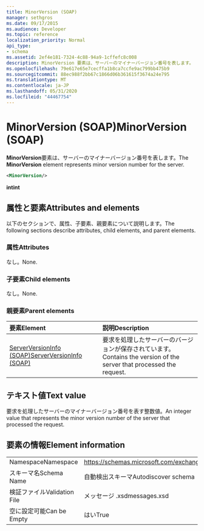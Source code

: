 ```yaml
---
title: MinorVersion (SOAP)
manager: sethgros
ms.date: 09/17/2015
ms.audience: Developer
ms.topic: reference
localization_priority: Normal
api_type:
- schema
ms.assetid: 2ef4e181-7324-4c88-94a9-1cffefc8c008
description: MinorVersion 要素は、サーバーのマイナーバージョン番号を表します。
ms.openlocfilehash: 79e617e65e7cecffa1b8ca7ccfe9ac799bb475b9
ms.sourcegitcommit: 88ec988f2bb67c1866d06b361615f3674a24e795
ms.translationtype: MT
ms.contentlocale: ja-JP
ms.lasthandoff: 05/31/2020
ms.locfileid: "44467754"
---
```

# <a name="minorversion-soap"></a><span data-ttu-id="e49c2-103">MinorVersion (SOAP)</span><span class="sxs-lookup"><span data-stu-id="e49c2-103">MinorVersion (SOAP)</span></span>

<span data-ttu-id="e49c2-104">**MinorVersion**要素は、サーバーのマイナーバージョン番号を表します。</span><span class="sxs-lookup"><span data-stu-id="e49c2-104">The **MinorVersion** element represents minor version number for the server.</span></span> 
  
```XML
<MinorVersion/>
```

 <span data-ttu-id="e49c2-105">**int**</span><span class="sxs-lookup"><span data-stu-id="e49c2-105">**int**</span></span>
## <a name="attributes-and-elements"></a><span data-ttu-id="e49c2-106">属性と要素</span><span class="sxs-lookup"><span data-stu-id="e49c2-106">Attributes and elements</span></span>

<span data-ttu-id="e49c2-107">以下のセクションで、属性、子要素、親要素について説明します。</span><span class="sxs-lookup"><span data-stu-id="e49c2-107">The following sections describe attributes, child elements, and parent elements.</span></span>
  
### <a name="attributes"></a><span data-ttu-id="e49c2-108">属性</span><span class="sxs-lookup"><span data-stu-id="e49c2-108">Attributes</span></span>

<span data-ttu-id="e49c2-109">なし。</span><span class="sxs-lookup"><span data-stu-id="e49c2-109">None.</span></span>
  
### <a name="child-elements"></a><span data-ttu-id="e49c2-110">子要素</span><span class="sxs-lookup"><span data-stu-id="e49c2-110">Child elements</span></span>

<span data-ttu-id="e49c2-111">なし。</span><span class="sxs-lookup"><span data-stu-id="e49c2-111">None.</span></span>
  
### <a name="parent-elements"></a><span data-ttu-id="e49c2-112">親要素</span><span class="sxs-lookup"><span data-stu-id="e49c2-112">Parent elements</span></span>

|<span data-ttu-id="e49c2-113">**要素**</span><span class="sxs-lookup"><span data-stu-id="e49c2-113">**Element**</span></span>|<span data-ttu-id="e49c2-114">**説明**</span><span class="sxs-lookup"><span data-stu-id="e49c2-114">**Description**</span></span>|
|:-----|:-----|
|[<span data-ttu-id="e49c2-115">ServerVersionInfo (SOAP)</span><span class="sxs-lookup"><span data-stu-id="e49c2-115">ServerVersionInfo (SOAP)</span></span>](serverversioninfo-soap.md) <br/> |<span data-ttu-id="e49c2-116">要求を処理したサーバーのバージョンが保存されています。</span><span class="sxs-lookup"><span data-stu-id="e49c2-116">Contains the version of the server that processed the request.</span></span>  <br/> |
   
## <a name="text-value"></a><span data-ttu-id="e49c2-117">テキスト値</span><span class="sxs-lookup"><span data-stu-id="e49c2-117">Text value</span></span>

<span data-ttu-id="e49c2-118">要求を処理したサーバーのマイナーバージョン番号を表す整数値。</span><span class="sxs-lookup"><span data-stu-id="e49c2-118">An integer value that represents the minor version number of the server that processed the request.</span></span>
  
## <a name="element-information"></a><span data-ttu-id="e49c2-119">要素の情報</span><span class="sxs-lookup"><span data-stu-id="e49c2-119">Element information</span></span>

|||
|:-----|:-----|
|<span data-ttu-id="e49c2-120">Namespace</span><span class="sxs-lookup"><span data-stu-id="e49c2-120">Namespace</span></span>  <br/> |https://schemas.microsoft.com/exchange/2010/Autodiscover  <br/> |
|<span data-ttu-id="e49c2-121">スキーマ名</span><span class="sxs-lookup"><span data-stu-id="e49c2-121">Schema Name</span></span>  <br/> |<span data-ttu-id="e49c2-122">自動検出スキーマ</span><span class="sxs-lookup"><span data-stu-id="e49c2-122">Autodiscover schema</span></span>  <br/> |
|<span data-ttu-id="e49c2-123">検証ファイル</span><span class="sxs-lookup"><span data-stu-id="e49c2-123">Validation File</span></span>  <br/> |<span data-ttu-id="e49c2-124">メッセージ .xsd</span><span class="sxs-lookup"><span data-stu-id="e49c2-124">messages.xsd</span></span>  <br/> |
|<span data-ttu-id="e49c2-125">空に設定可能</span><span class="sxs-lookup"><span data-stu-id="e49c2-125">Can be Empty</span></span>  <br/> |<span data-ttu-id="e49c2-126">はい</span><span class="sxs-lookup"><span data-stu-id="e49c2-126">True</span></span>  <br/> |
   

